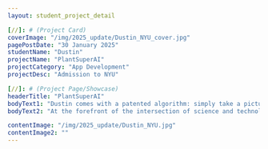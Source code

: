 ```yaml
---
layout: student_project_detail

[//]: # (Project Card)
coverImage: "/img/2025_update/Dustin_NYU_cover.jpg"
pagePostDate: "30 January 2025"
studentName: "Dustin"
projectName: "PlantSuperAI"
projectCategory: "App Development"
projectDesc: "Admission to NYU"

[//]: # (Project Page/Showcase)
headerTitle: "PlantSuperAI"
bodyText1: "Dustin comes with a patented algorithm: simply take a picture of the soil surface, and the AI will automatically deconstruct the image texture and spectral data, and output a precise moisture level (Dry/Wet) and confidence report."
bodyText2: "At the forefront of the intersection of science and technology and economy, he has built a comprehensive innovation platform with smart agriculture as a breakthrough, through component analysis and economic benefit assessment."

contentImage: "/img/2025_update/Dustin_NYU.jpg"
contentImage2: ""
---
```

